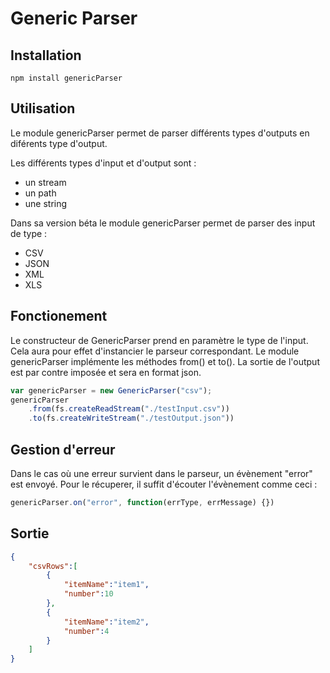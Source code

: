 # Generic Parser

## Installation

    npm install genericParser
    
## Utilisation

Le module genericParser permet de parser différents types d'outputs en diférents type d'output.

Les différents types d'input et d'output sont :

* un stream 
* un path
* une string

Dans sa version béta le module genericParser permet de parser des input de type : 

* CSV
* JSON
* XML
* XLS

## Fonctionement

Le constructeur de GenericParser prend en paramètre le type de l'input. Cela aura pour effet d'instancier le parseur correspondant. Le module genericParser implémente les méthodes from() et to(). La sortie de l'output est par contre imposée et sera en format json.

```javascript
var genericParser = new GenericParser("csv");
genericParser
    .from(fs.createReadStream("./testInput.csv"))
    .to(fs.createWriteStream("./testOutput.json"))
```

## Gestion d'erreur


Dans le cas où une erreur survient dans le parseur, un évènement "error"  est envoyé. Pour le récuperer, il suffit d'écouter l'évènement comme ceci :

```javascript
genericParser.on("error", function(errType, errMessage) {})
```

## Sortie

```json
{
    "csvRows":[
        {
            "itemName":"item1",
            "number":10
        },
        {
            "itemName":"item2",
            "number":4
        }
    ]
}
```